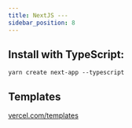 ```yaml
---
title: NextJS ---
sidebar_position: 8
---
```


## Install with TypeScript:

```yarn create next-app --typescript```

## Templates

[vercel.com/templates](https://vercel.com/templates)
